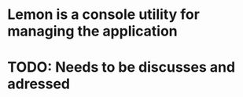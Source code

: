 # Lemon is a console utility for managing the application
# TODO: Needs to be discusses and adressed